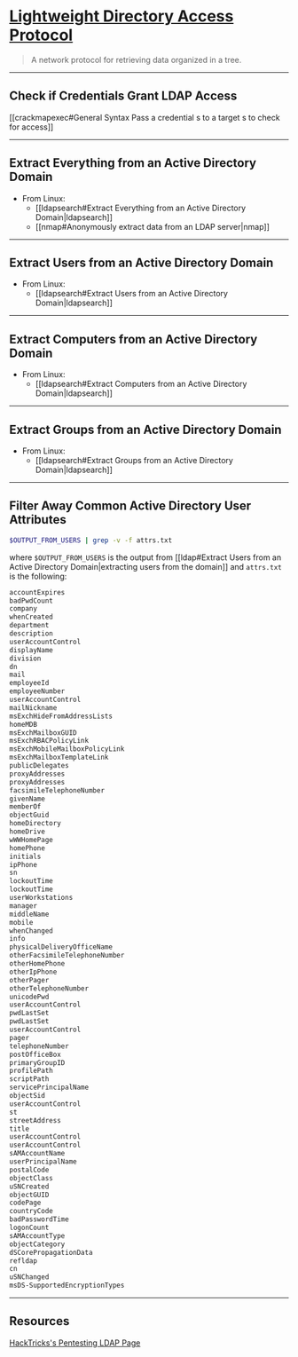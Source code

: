 # [Lightweight Directory Access Protocol](https://ldap.com/)

> A network protocol for retrieving data organized in a tree.

---

## Check if Credentials Grant LDAP Access

[[crackmapexec#General Syntax Pass a credential s to a target s to check for access]]

---

## Extract Everything from an Active Directory Domain

- From Linux:
	- [[ldapsearch#Extract Everything from an Active Directory Domain|ldapsearch]]
	- [[nmap#Anonymously extract data from an LDAP server|nmap]]

---

## Extract Users from an Active Directory Domain

- From Linux:
	- [[ldapsearch#Extract Users from an Active Directory Domain|ldapsearch]]

---

## Extract Computers from an Active Directory Domain

- From Linux:
	- [[ldapsearch#Extract Computers from an Active Directory Domain|ldapsearch]]

---

## Extract Groups from an Active Directory Domain

- From Linux:
	- [[ldapsearch#Extract Groups from an Active Directory Domain|ldapsearch]]

---

## Filter Away Common Active Directory User Attributes

```bash
$OUTPUT_FROM_USERS | grep -v -f attrs.txt
```

where `$OUTPUT_FROM_USERS` is the output from [[ldap#Extract Users from an Active Directory Domain|extracting users from the domain]] and `attrs.txt` is the following:

```txt
accountExpires
badPwdCount
company
whenCreated
department
description
userAccountControl
displayName
division
dn
mail
employeeId
employeeNumber
userAccountControl
mailNickname
msExchHideFromAddressLists
homeMDB
msExchMailboxGUID
msExchRBACPolicyLink
msExchMobileMailboxPolicyLink
msExchMailboxTemplateLink
publicDelegates
proxyAddresses
proxyAddresses
facsimileTelephoneNumber
givenName
memberOf
objectGuid
homeDirectory
homeDrive
wWWHomePage
homePhone
initials
ipPhone
sn
lockoutTime
lockoutTime
userWorkstations
manager
middleName
mobile
whenChanged
info
physicalDeliveryOfficeName
otherFacsimileTelephoneNumber
otherHomePhone
otherIpPhone
otherPager
otherTelephoneNumber
unicodePwd
userAccountControl
pwdLastSet
pwdLastSet
userAccountControl
pager
telephoneNumber
postOfficeBox
primaryGroupID
profilePath
scriptPath
servicePrincipalName
objectSid
userAccountControl
st
streetAddress
title
userAccountControl
userAccountControl
sAMAccountName
userPrincipalName
postalCode
objectClass
uSNCreated
objectGUID
codePage
countryCode
badPasswordTime
logonCount
sAMAccountType
objectCategory
dSCorePropagationData
refldap
cn
uSNChanged
msDS-SupportedEncryptionTypes
```

---

## Resources

[HackTricks's Pentesting LDAP Page](https://book.hacktricks.xyz/pentesting/pentesting-ldap)
